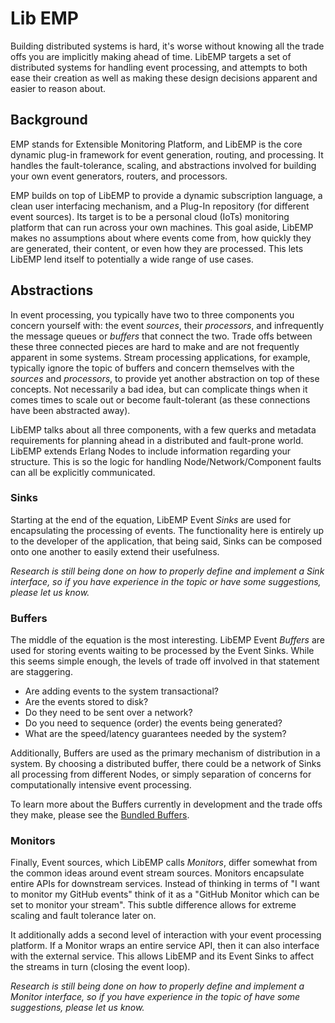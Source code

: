 # Lib EMP #

Building distributed systems is hard, it's worse without knowing all the trade 
offs you are implicitly making ahead of time. LibEMP targets a set of
distributed systems for handling event processing, and attempts to both ease
their creation as well as making these design decisions apparent and easier to
reason about.

## Background ##

EMP stands for Extensible Monitoring Platform, and LibEMP is the core dynamic
plug-in framework for event generation, routing, and processing. It handles the 
fault-tolerance, scaling, and abstractions involved for building your own event 
generators, routers, and processors.

EMP builds on top of LibEMP to provide a dynamic subscription language, a clean
user interfacing mechanism, and a Plug-In repository (for different event 
sources). Its target is to be a personal cloud (IoTs) monitoring platform that 
can run across your own machines. This goal aside, LibEMP makes no assumptions 
about where events come from, how quickly they are generated, their content, or 
even how they are processed. This lets LibEMP lend itself to potentially a wide 
range of use cases.
 
## Abstractions ##

In event processing, you typically have two to three components you concern 
yourself with: the event _sources_, their _processors_, and infrequently the 
message queues or _buffers_ that connect the two. Trade offs between these three
connected pieces are hard to make and are not frequently apparent in some 
systems. Stream processing applications, for example, typically ignore the 
topic of buffers and concern themselves with the _sources_ and _processors_, 
to provide yet another abstraction on top of these concepts. Not necessarily a 
bad idea, but can complicate things when it comes times to scale out or become
fault-tolerant (as these connections have been abstracted away).

LibEMP talks about all three components, with a few querks and metadata 
requirements for planning ahead in a distributed and fault-prone world. LibEMP
extends Erlang Nodes to include information regarding your structure. This is
so the logic for handling Node/Network/Component faults can all be 
explicitly communicated.

### Sinks ###

Starting at the end of the equation, LibEMP Event _Sinks_ are used for 
encapsulating the processing of events. The functionality here is entirely up to
the developer of the application, that being said, Sinks can be composed onto
one another to easily extend their usefulness. 

_Research is still being done on how to properly define and implement a Sink
interface, so if you have experience in the topic or have some suggestions,
please let us know._

### Buffers ###

The middle of the equation is the most interesting. LibEMP Event _Buffers_ are 
used for storing events waiting to be processed by the Event Sinks. While this
seems simple enough, the levels of trade off involved in that statement are
staggering. 

* Are adding events to the system transactional? 
* Are the events stored to disk?
* Do they need to be sent over a network?
* Do you need to sequence (order) the events being generated? 
* What are the speed/latency guarantees needed by the system?

Additionally, Buffers are used as the primary mechanism of distribution in a 
system. By choosing a distributed buffer, there could be a network of Sinks all 
processing from different Nodes, or simply separation of concerns for 
computationally intensive event processing.

To learn more about the Buffers currently in development and the trade offs 
they make, please see the 
[Bundled Buffers](https://github.com/dstar4138/libemp/tree/master/src/buffers).

### Monitors ###

Finally, Event sources, which LibEMP calls _Monitors_, differ somewhat from the
common ideas around event stream sources. Monitors encapsulate entire APIs for 
downstream services. Instead of thinking in terms of "I want to monitor my 
GitHub events" think of it as a "GitHub Monitor which can be set to monitor 
your stream". This subtle difference allows for extreme scaling and fault 
tolerance later on.

It additionally adds a second level of interaction with your event processing
platform. If a Monitor wraps an entire service API, then it can also interface
with the external service. This allows LibEMP and its Event Sinks to affect the
streams in turn (closing the event loop).

_Research is still being done on how to properly define and implement a Monitor
interface, so if you have experience in the topic of have some suggestions,
please let us know._


